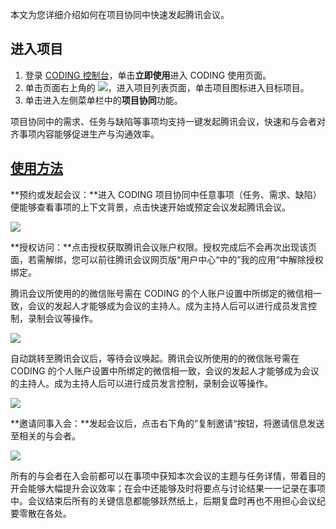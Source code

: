本文为您详细介绍如何在项目协同中快速发起腾讯会议。

## 进入项目
1. 登录 [CODING 控制台](https://console.cloud.tencent.com/coding)，单击**立即使用**进入 CODING 使用页面。
2. 单击页面右上角的 <img src ="https://main.qcloudimg.com/raw/d94a8e60dd3a41d0af07d72ae0e9d70e.png" style ="margin:0">，进入项目列表页面，单击项目图标进入目标项目。
3. 单击进入左侧菜单栏中的**项目协同**功能。

项目协同中的需求、任务与缺陷等事项均支持一键发起腾讯会议，快速和与会者对齐事项内容能够促进生产与沟通效率。

## [使用方法](#use)

**预约或发起会议：**进入 CODING 项目协同中任意事项（任务、需求、缺陷）便能够查看事项的上下文背景，点击快速开始或预定会议发起腾讯会议。

![](https://help-assets.codehub.cn/enterprise/20211020163818.png)

**授权访问：**点击授权获取腾讯会议账户权限。授权完成后不会再次出现该页面，若需解绑，您可以前往腾讯会议网页版“用户中心“中的”我的应用“中解除授权绑定。

腾讯会议所使用的的微信账号需在 CODING 的个人账户设置中所绑定的微信相一致，会议的发起人才能够成为会议的主持人。成为主持人后可以进行成员发言控制，录制会议等操作。

![](https://help-assets.codehub.cn/enterprise/20211020164526.png)

自动跳转至腾讯会议后，等待会议唤起。腾讯会议所使用的的微信账号需在 CODING 的个人账户设置中所绑定的微信相一致，会议的发起人才能够成为会议的主持人。成为主持人后可以进行成员发言控制，录制会议等操作。

![](https://help-assets.codehub.cn/enterprise/20220623150153.jpg)

**邀请同事入会：**发起会议后，点击右下角的”复制邀请“按钮，将邀请信息发送至相关的与会者。

![](https://help-assets.codehub.cn/enterprise/20220627150826.png)

所有的与会者在入会前都可以在事项中获知本次会议的主题与任务详情，带着目的开会能够大幅提升会议效率；在会中还能够及时将要点与讨论结果一一记录在事项中。会议结束后所有的关键信息都能够跃然纸上，后期复盘时再也不用担心会议纪要零散在各处。
